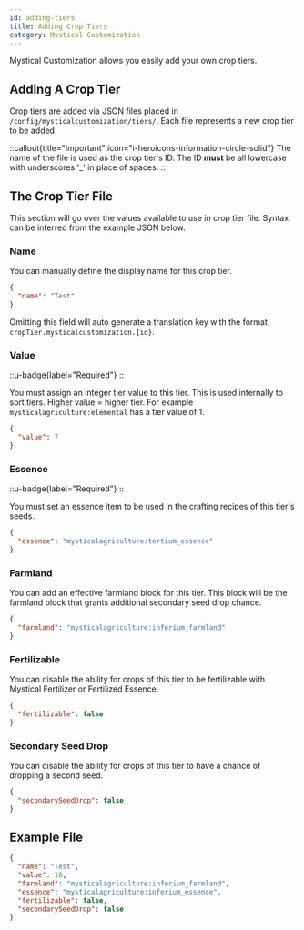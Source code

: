 ```yaml
---
id: adding-tiers
title: Adding Crop Tiers
category: Mystical Customization
---
```


Mystical Customization allows you easily add your own crop tiers.

## Adding A Crop Tier

Crop tiers are added via JSON files placed in `/config/mysticalcustomization/tiers/`. Each file represents a new crop tier to be added.

::callout{title="Important" icon="i-heroicons-information-circle-solid"}
The name of the file is used as the crop tier's ID. The ID **must** be all lowercase with underscores '_' in place of spaces. 
::

## The Crop Tier File

This section will go over the values available to use in crop tier file. Syntax can be inferred from the example JSON below.

### Name

You can manually define the display name for this crop tier.
```json
{
  "name": "Test"
}
```

Omitting this field will auto generate a translation key with the format `cropTier.mysticalcustomization.{id}`.

### Value
::u-badge{label="Required"}
::

You must assign an integer tier value to this tier. This is used internally to sort tiers. Higher value = higher tier. For example `mysticalagriculture:elemental` has a tier value of 1.
```json
{
  "value": 7
}
```

### Essence
::u-badge{label="Required"}
::

You must set an essence item to be used in the crafting recipes of this tier's seeds.
```json
{
  "essence": "mysticalagriculture:tertium_essence"
}
```

### Farmland

You can add an effective farmland block for this tier. This block will be the farmland block that grants additional secondary seed drop chance.
```json
{
  "farmland": "mysticalagriculture:inferium_farmland"
}
```

### Fertilizable

You can disable the ability for crops of this tier to be fertilizable with Mystical Fertilizer or Fertilized Essence.
```json
{
  "fertilizable": false
}
```

### Secondary Seed Drop

You can disable the ability for crops of this tier to have a chance of dropping a second seed.
```json
{
  "secondarySeedDrop": false
}
```

## Example File

```json
{
  "name": "Test",
  "value": 10,
  "farmland": "mysticalagriculture:inferium_farmland",
  "essence": "mysticalagriculture:inferium_essence",
  "fertilizable": false,
  "secondarySeedDrop": false
}
```
